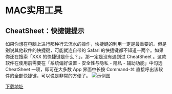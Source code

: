 # MAC实用工具
## CheatSheet：快捷键提示

如果你想在电脑上进行那种行云流水的操作，快捷键的利用一定是最重要的。但是别说其他软件的快捷键，可能就连自带的 Safari 的快捷键都不知道一两个。如果你还在搜索「XXX 的快捷键是什么？」，那一定是没有遇到过 CheatSheet 。这款软件在使用前需要在「系统偏好设置 - 安全性与隐私 - 隐私 - 辅助功能」中勾选 CheatSheet 一项，即可在大多数 App 界面中长按 Command-⌘ 直接呼出该软件的全部快捷键，可以说是非常的方便了。 
![示例图](http://ww1.sinaimg.cn/large/006mQyr2ly1ftm3r9nnmej30rv0biaex.jpg)

[下载地址](https://www.mediaatelier.com/CheatSheet/)
